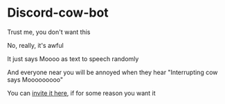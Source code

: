 # Discord-cow-bot

Trust me, you don't want this


No, really, it's awful


It just says Moooo as text to speech randomly


And everyone near you will be annoyed when they hear "Interrupting cow says Mooooooooo"


You can [invite it here](https://discord.com/api/oauth2/authorize?client_id=629054296108826657&permissions=0&scope=bot), if for some reason you want it
